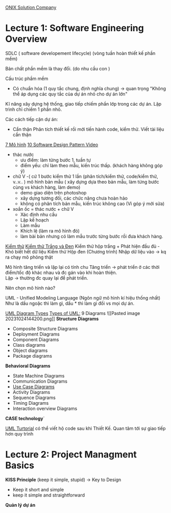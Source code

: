 [ONIX Solution Company ](https://onix-systems.com/contact-us?salesChannel=7+basic+software+development+models+which+one+to+choose) 

# Lecture 1: Software Engineering Overview
SDLC ( software developement lifecycle)
(vòng tuần hoàn thiết kế phần mềm)

Bản chất phần mềm là thay đổi. (do nhu cầu con )

Cấu trúc phầm mềm
+ Có chuẩn hóa (1 quy tắc chung, định nghĩa chung) -> quan trọng
"Không thể áp dụng các quy tắc của dự án nhỏ cho dự án lớn"

Kĩ năng xây dựng hệ thống, giao tiếp chiếm phần lớp trong các dự án. Lập trình chỉ chiếm 1 phần nhỏ.

Các cách tiếp cận dự án:
+ Cẩn thận
	Phân tích thiết kế rồi mới tiến hành code, kiểm thử. Viết tài liệu cẩn thận

[7 Mô hình](https://onix-systems.com/blog/7-basic-software-development-models-which-one-to-choose)
[10 Software Design Pattern Video](https://youtu.be/WnMQ8HlmeXc?si=F1NlKaYwZ6Y4FUaE) 
+ thác nước 
	- ưu điểm: làm từng bước 1, tuần tự 
	- điểm yếu: chỉ làm theo mẫu, kiến trúc thấp. (khách hàng không góp ý)
+ chữ V -( cứ 1 bước kiểm thử 1 lần (phân tích/kiểm thử, code/kiểm thử, v..v.. )
mô hình bản mẫu ( xây dựng dựa theo bản mẫu, làm từng bước cùng vs khách hàng, làm demo)
	+ demo giao diện trên photoshop
	+ xây dựng tương đối, các chức năng chưa hoàn hảo
	- không có phân tích bản mẫu, kiến trúc không cao (Vì góp ý mới sửa)
+ xoắn ốc = thác nước + chữ V
	+ Xác định nhu cầu
	+ Lập kế hoạch
	+ Làm mẫu
	+ Khích lệ (làm ra mô hình đó)
	+ làm bài bản nhưng có làm mẫu trước từng bước rồi đưa khách hàng.


[Kiểm thử](https://www.indeed.com/career-advice/career-development/phases-of-testing)
[Kiểm thử Trắng và Đen](https://www.practitest.com/resource-center/article/black-box-vs-white-box-testing/#:~:text=The%20Black%20Box%20Test%20is,into%20consideration%20its%20internal%20functioning.)
Kiểm thử hộp trắng 
	+ Phát hiện đầu đủ
	- Khó biết hết dữ liệu
Kiểm thử Hộp đen (Chương trình)
	Nhập dữ liệu vào -> kq ra
	chạy mô phỏng thật

Mô hình tăng triển và lặp lại có tính chu 
	Tăng triển -> phát triển ở các thời điểm/tốc độ khác nhau và đc gán vào khi hoàn thiện.  
	Lặp -> thường đc quay lại để phát triển.

Nên chọn mô hình nào?

UML - Unified Modeling Language (Ngôn ngữ mô hình kí hiệu thống nhất) 
	Như là dấu ngoặc thì làm gì, dấu * thì làm gì đối vs mọi dự án.

[UML Diagram Types](https://creately.com/blog/diagrams/uml-diagram-types-examples/)
[Types of UML:](https://www.google.com/search?q=uml+diagram+types&rlz=1C1YTUH_viVN1071VN1072&oq=UML+diagram+types&gs_lcrp=EgZjaHJvbWUqBwgAEAAYgAQyBwgAEAAYgAQyDAgBEAAYFBiHAhiABDIHCAIQABiABDIHCAMQABiABDIHCAQQABiABDIICAUQABgWGB4yCAgGEAAYFhgeMggIBxAAGBYYHjIICAgQABgWGB4yCAgJEAAYFhgeqAIAsAIA&sourceid=chrome&ie=UTF-8) 9 Diagrams
	![[Pasted image 20231024144200.png]]
**Structure Diagrams**
+ Composite Structure Diagrams
+ Deployment Diagrams
+ Component Diagrams
+ Class diagrams
+ Object diagrams
+ Package diagrams

**Behavioral Diagrams**
+ State Machine Diagrams
+ Communication Diagrams
+ [Use Case Diagrams](https://thinhnotes.com/chuyen-nghe-ba/use-case-diagram-va-5-sai-lam-thuong-gap/)
+ Activity Diagrams
+ Sequence Diagrams
+ Timing Diagrams
+ Interaction overview Diagrams

**CASE technology**`

[UML Turtorial](https://thinhnotes.com/chuyen-nghe-ba/use-case-diagram-va-5-sai-lam-thuong-gap/)
	có thể viết hộ code sau khi Thiết Kế.
Quan tâm tới sự giao tiếp hơn quy trình

# Lecture 2: Project Managment Basics

**KISS Principle** (keep it simple, stupid) -> Key to Design
+ Keep it short and simple
+ keep it simple and straightforward 

**Quản lý dự án**
